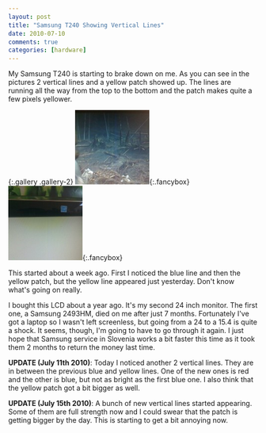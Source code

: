 ```yaml
---
layout: post
title: "Samsung T240 Showing Vertical Lines"
date: 2010-07-10
comments: true
categories: [hardware]
---
```


My Samsung T240 is starting to brake down on me. As you can see in the pictures 2 vertical lines and a yellow patch showed up. The lines are running all the way from the top to the bottom and the patch makes quite a few pixels yellower.

{:.gallery .gallery-2}
[![Samsung T240 showing yellow and blue vertical lines][img-t240-lines-thumb]][img-t240-lines]{:.fancybox}
[![Samsung T240 has a yellow patch][img-t240-yellow-patch-thumb]][img-t240-yellow-patch]{:.fancybox}

This started about a week ago. First I noticed the blue line and then the yellow patch, but the yellow line appeared just yesterday. Don't know what's going on really.

I bought this LCD about a year ago. It's my second 24 inch monitor. The first one, a Samsung 2493HM, died on me after just 7 months. Fortunately I've got a laptop so I wasn't left screenless, but going from a 24 to a 15.4 is quite a shock. It seems, though, I'm going to have to go through it again. I just hope that Samsung service in Slovenia works a bit faster this time as it took them 2 months to return the money last time.

**UPDATE (July 11th 2010)**: Today I noticed another 2 vertical lines. They are in between the previous blue and yellow lines. One of the new ones is red and the other is blue, but not as bright as the first blue one. I also think that the yellow patch got a bit bigger as well.

**UPDATE (July 15th 2010)**: A bunch of new vertical lines started appearing. Some of them are full strength now and I could swear that the patch is getting bigger by the day. This is starting to get a bit annoying now.

[img-t240-lines-thumb]: /images/thumbs/t240-lines.jpg
[img-t240-lines]: /images/t240-lines.jpg
[img-t240-yellow-patch-thumb]: /images/thumbs/t240-yellow-patch.jpg
[img-t240-yellow-patch]: /images/t240-yellow-patch.jpg
